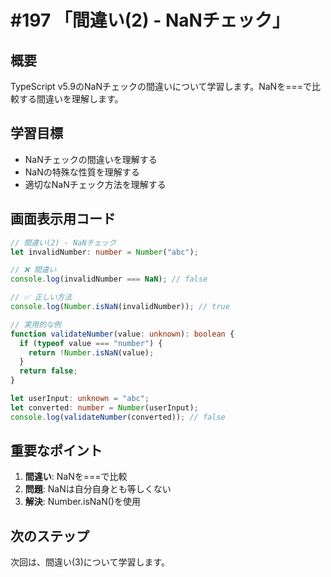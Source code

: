 # #197 「間違い(2) - NaNチェック」

## 概要
TypeScript v5.9のNaNチェックの間違いについて学習します。NaNを===で比較する間違いを理解します。

## 学習目標
- NaNチェックの間違いを理解する
- NaNの特殊な性質を理解する
- 適切なNaNチェック方法を理解する

## 画面表示用コード

```typescript
// 間違い(2) - NaNチェック
let invalidNumber: number = Number("abc");

// ❌ 間違い
console.log(invalidNumber === NaN); // false

// ✅ 正しい方法
console.log(Number.isNaN(invalidNumber)); // true

// 実用的な例
function validateNumber(value: unknown): boolean {
  if (typeof value === "number") {
    return !Number.isNaN(value);
  }
  return false;
}

let userInput: unknown = "abc";
let converted: number = Number(userInput);
console.log(validateNumber(converted)); // false
```

## 重要なポイント
1. **間違い**: NaNを===で比較
2. **問題**: NaNは自分自身とも等しくない
3. **解決**: Number.isNaN()を使用

## 次のステップ
次回は、間違い(3)について学習します。
